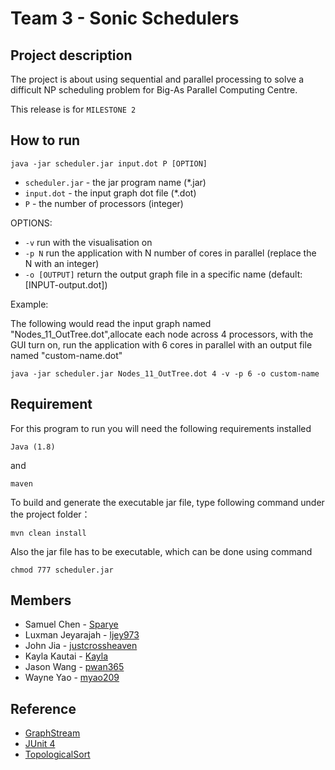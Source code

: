 # Team 3 - Sonic Schedulers

## Project description
The project is about using sequential and parallel processing to solve a difficult NP scheduling problem for Big-As Parallel Computing Centre.

This release is for `MILESTONE 2`

## How to run

```
java -jar scheduler.jar input.dot P [OPTION]
```
* `scheduler.jar` - the jar program name (*.jar)
* `input.dot` - the input graph dot file (*.dot)
* `P` - the number of processors (integer)

OPTIONS:
* `-v` run with the visualisation on
* `-p N` run the application with N number of cores in parallel (replace the N with an integer)
* `-o [OUTPUT]` return the output graph file in a specific name (default:[INPUT-output.dot])

Example:

The following would read the input graph named "Nodes_11_OutTree.dot",allocate each
node across 4 processors, with the GUI turn on, run the application with 6 cores in parallel
with an output file named "custom-name.dot"

```
java -jar scheduler.jar Nodes_11_OutTree.dot 4 -v -p 6 -o custom-name
```


## Requirement

For this program to run you will need the following requirements installed
```
Java (1.8)
```
and
```
maven
```
To build and generate the executable jar file, type following command under the project folder：
```
mvn clean install
```
Also the jar file has to be executable, which can be done using command 
```
chmod 777 scheduler.jar
```

## Members
* Samuel Chen - [Sparye](https://github.com/Sparye)
* Luxman Jeyarajah - [ljey973](https://github.com/ljey973)
* John Jia - [justcrossheaven](https://github.com/justcrossheaven)
* Kayla Kautai - [Kayla](https://github.com/kkau201)
* Jason Wang - [pwan365](https://github.com/pwan365)
* Wayne Yao - [myao209](https://github.com/myao209)

## Reference
* [GraphStream](http://graphstream-project.org/)
* [JUnit 4](https://junit.org/junit4/)
* [TopologicalSort](https://www.javatips.net/api/gs-algo-master/src/org/graphstream/algorithm/TopologicalSort.java)

